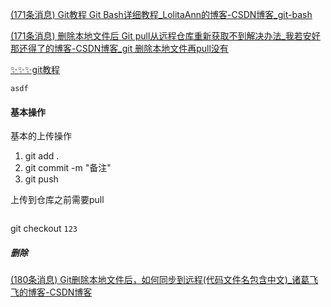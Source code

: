 [(171条消息) Git教程 Git Bash详细教程_LolitaAnn的博客-CSDN博客_git-bash](https://blog.csdn.net/qq_36667170/article/details/79085301)





[(171条消息) 删除本地文件后 Git pull从远程仓库重新获取不到解决办法_我若安好那还得了的博客-CSDN博客_git 删除本地文件再pull没有](https://blog.csdn.net/wzs1160250712/article/details/109233241)



[✨✨✨git教程](https://github.com/geeeeeeeeek/git-recipes/wiki)

`asdf`

#### 基本操作



基本的上传操作

1. git add .
2. git commit -m "备注"
3. git push 

上传到仓库之前需要pull





```cpp
```



git checkout `123`









##### 删除

[(180条消息) Git删除本地文件后，如何同步到远程(代码文件名包含中文)_诸葛飞飞的博客-CSDN博客](https://blog.csdn.net/L_Y_Fei/article/details/107433089)
